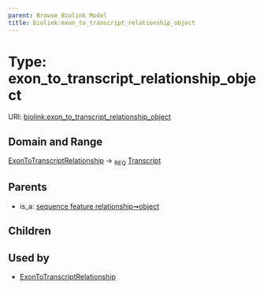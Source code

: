 ```yaml
---
parent: Browse Biolink Model
title: biolink:exon_to_transcript_relationship_object
---
```


# Type: exon_to_transcript_relationship_object




URI: [biolink:exon_to_transcript_relationship_object](https://w3id.org/biolink/vocab/exon_to_transcript_relationship_object)

## Domain and Range

[ExonToTranscriptRelationship](ExonToTranscriptRelationship.md) ->  <sub>REQ</sub> [Transcript](Transcript.md)

## Parents

 *  is_a: [sequence feature relationship➞object](sequence_feature_relationship_object.md)

## Children


## Used by

 * [ExonToTranscriptRelationship](ExonToTranscriptRelationship.md)
